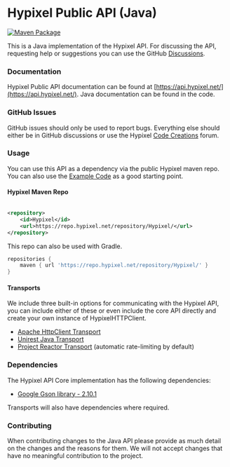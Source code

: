 Hypixel Public API (Java)
======
[![Maven Package](https://github.com/HypixelDev/PublicAPI/actions/workflows/maven.yml/badge.svg)](https://github.com/HypixelDev/PublicAPI/actions/workflows/maven.yml)

This is a Java implementation of the Hypixel API. For discussing the API, requesting help or suggestions you can use the
GitHub [Discussions](https://github.com/HypixelDev/PublicAPI/discussions).

### Documentation

Hypixel Public API documentation can be found at [https://api.hypixel.net/](https://api.hypixel.net/). Java
documentation can be found in the code.

### GitHub Issues

GitHub issues should only be used to report bugs. Everything else should either be in GitHub discussions or use the
Hypixel [Code Creations](https://hypixel.net/forums/code-creations.65/) forum.

### Usage

You can use this API as a dependency via the public Hypixel maven repo. You can also use
the [Example Code](https://github.com/HypixelDev/PublicAPI/tree/master/hypixel-api-example) as a good starting point.

#### Hypixel Maven Repo

```xml

<repository>
    <id>Hypixel</id>
    <url>https://repo.hypixel.net/repository/Hypixel/</url>
</repository>
```

This repo can also be used with Gradle.

```gradle
repositories {
    maven { url 'https://repo.hypixel.net/repository/Hypixel/' }
}
```

#### Transports

We include three built-in options for communicating with the Hypixel API, you can include either of these or even
include the core API directly and create your own instance of HypixelHTTPClient.

* [Apache HttpClient Transport](hypixel-api-transport-apache/README.md)
* [Unirest Java Transport](hypixel-api-transport-unirest/README.md)
* [Project Reactor Transport](hypixel-api-transport-reactor/README.md) (automatic rate-limiting by default)

### Dependencies

The Hypixel API Core implementation has the following dependencies:

* [Google Gson library - 2.10.1](https://mvnrepository.com/artifact/com.google.code.gson/gson)

Transports will also have dependencies where required.

### Contributing

When contributing changes to the Java API please provide as much detail on the changes and the reasons for them. We will
not accept changes that have no meaningful contribution to the project.